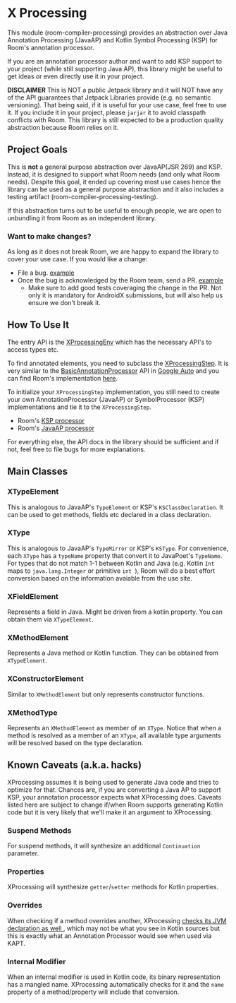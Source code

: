 # X Processing

This module (room-compiler-processing) provides an abstraction over Java Annotation Processing
(JavaAP) and Kotlin Symbol Processing (KSP) for Room's annotation processor.

If you are an annotation processor author and want to add KSP support to your project (while still
supporting Java AP), this library might be useful to get ideas or even directly use it in your
project.

**DISCLAIMER**
This is NOT a public Jetpack library and it will NOT have any of the API guarantees that Jetpack
Libraries provide (e.g. no semantic versioning). That being said, if it is useful for your use
case, feel free to use it. If you include it in your project, please `jarjar` it to avoid classpath
conflicts with Room.
This library is still expected to be a production quality abstraction because Room relies on it.

## Project Goals
This is **not** a general purpose abstraction over JavaAP(JSR 269) and KSP. Instead, it is designed
to support what Room needs (and only what Room needs). Despite this goal, it ended up covering most
use cases hence the library can be used as a general purpose abstraction and it also includes a
testing artifact (room-compiler-processing-testing).

If this abstraction turns out to be useful to enough people, we are open to unbundling it
from Room as an independent library.

### Want to make changes?
As long as it does not break Room, we are happy to expand the library to cover your use case. If you
would like a change:

* File a bug. [example](https://issuetracker.google.com/issues/182195680)
* Once the bug is acknowledged by the Room team, send a PR.
[example](https://github.com/androidx/androidx/pull/137)
  * Make sure to add good tests coveraging the change in the PR. Not only it is mandatory for
  AndroidX submissions, but will also help us ensure we don't break it.


## How To Use It

The entry API is the [XProcessingEnv](src/main/java/androidx/room3/compiler/processing/XProcessingEnv.kt)
which has the necessary API's to access types etc.

To find annotated elements, you need to subclass the
[XProcessingStep](src/main/java/androidx/room3/compiler/processing/XProcessingStep.kt).
It is very similar to the
[BasicAnnotationProcessor](https://github.com/google/auto/blob/master/common/src/main/java/com/google/auto/common/BasicAnnotationProcessor.java)
API in [Google Auto](https://github.com/google/auto) and you can find Room's implementation
[here](../compiler/src/main/kotlin/androidx/room3/DatabaseProcessingStep.kt).

To initialize your `XProcessingStep` implementation, you still need to create your own
 AnnotationProcessor (JavaAP) or SymbolProcessor (KSP) implementations and tie it to the
 `XProcessingStep`.
* Room's [KSP processor](../compiler/src/main/kotlin/androidx/room3/RoomKspProcessor.kt)
* Room's [JavaAP processor](../compiler/src/main/kotlin/androidx/room3/RoomProcessor.kt)

For everything else, the API docs in the library should be sufficient and if not, feel free to file
bugs for more explanations.

## Main Classes
### XTypeElement
This is analogous to JavaAP's `TypeElement` or KSP's `KSClassDeclaration`.
It can be used to get methods, fields etc declared in a class declaration.
### XType
This is analogous to JavaAP's `TypeMirror` or KSP's `KSType`.  For convenience, each
`XType` has a `typeName` property that convert it to JavaPoet's `TypeName`. For types that do not
match 1-1 between Kotlin and Java (e.g. Kotlin `Int` maps to `java.lang.Integer` or primitive `int
`), Room will do a best effort conversion based on the information avaiable from the use site.
### XFieldElement
Represents a field in Java. Might be driven from a kotlin property.
You can obtain them via `XTypeElement`.
### XMethodElement
Represents a Java method or Kotlin function. They can be obtained from `XTypeElement`.
### XConstructorElement
Similar to `XMethodElement` but only represents constructor functions.
### XMethodType
Represents an `XMethodElement` as member of an `XType`. Notice that when a method is resolved as
a member of an `XType`, all available type arguments will be resolved based on the type
declaration.

## Known Caveats (a.k.a. hacks)
XProcessing assumes it is being used to generate Java code and tries to optimize for that. Chances
are, if you are converting a Java AP to support KSP, your annotation processor expects what
XProcessing does.
Caveats listed here are subject to change if/when Room supports generating Kotlin code but it is
very likely that we'll make it an argument to XProcessing.

### Suspend Methods
For suspend methods, it will synthesize an additional `Continuation` parameter.

### Properties
XProcessing will synthesize `getter`/`setter` methods for Kotlin properties.

### Overrides
When checking if a method overrides another, XProcessing [checks its JVM declaration as well
](https://android-review.googlesource.com/c/platform/frameworks/support/+/1564504/11/room/compiler-processing/src/main/java/androidx/room/compiler/processing/ksp/ResolverExt.kt#68),
which may not be what you see in Kotlin sources but this is exactly what an Annotation Processor
would see when used via KAPT.

### Internal Modifier
When an internal modifier is used in Kotlin code, its binary representation has a mangled name.
XProcessing automatically checks for it and the `name` property of a method/property will include
that conversion.
